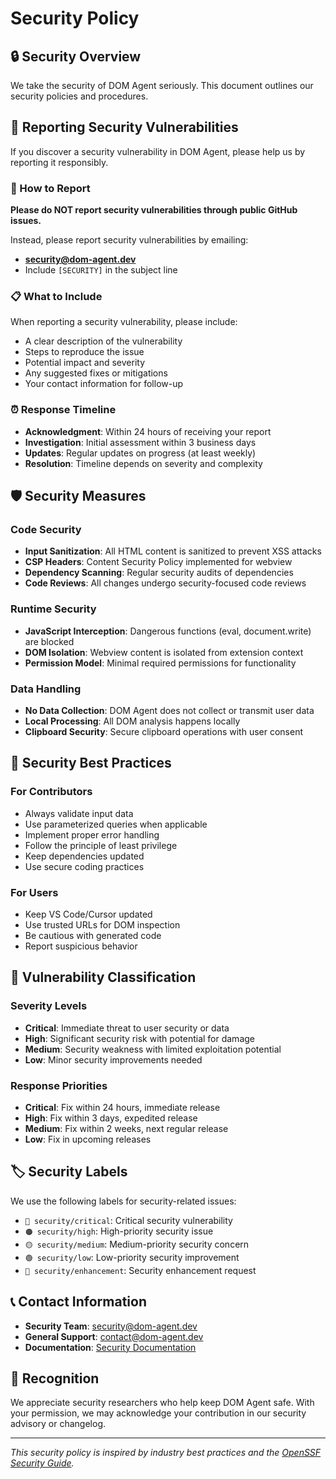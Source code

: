 # Security Policy

## 🔒 Security Overview

We take the security of DOM Agent seriously. This document outlines our security policies and procedures.

## 📢 Reporting Security Vulnerabilities

If you discover a security vulnerability in DOM Agent, please help us by reporting it responsibly.

### 🚨 How to Report

**Please do NOT report security vulnerabilities through public GitHub issues.**

Instead, please report security vulnerabilities by emailing:
- **security@dom-agent.dev**
- Include `[SECURITY]` in the subject line

### 📋 What to Include

When reporting a security vulnerability, please include:

- A clear description of the vulnerability
- Steps to reproduce the issue
- Potential impact and severity
- Any suggested fixes or mitigations
- Your contact information for follow-up

### ⏰ Response Timeline

- **Acknowledgment**: Within 24 hours of receiving your report
- **Investigation**: Initial assessment within 3 business days
- **Updates**: Regular updates on progress (at least weekly)
- **Resolution**: Timeline depends on severity and complexity

## 🛡️ Security Measures

### Code Security

- **Input Sanitization**: All HTML content is sanitized to prevent XSS attacks
- **CSP Headers**: Content Security Policy implemented for webview
- **Dependency Scanning**: Regular security audits of dependencies
- **Code Reviews**: All changes undergo security-focused code reviews

### Runtime Security

- **JavaScript Interception**: Dangerous functions (eval, document.write) are blocked
- **DOM Isolation**: Webview content is isolated from extension context
- **Permission Model**: Minimal required permissions for functionality

### Data Handling

- **No Data Collection**: DOM Agent does not collect or transmit user data
- **Local Processing**: All DOM analysis happens locally
- **Clipboard Security**: Secure clipboard operations with user consent

## 🔧 Security Best Practices

### For Contributors

- Always validate input data
- Use parameterized queries when applicable
- Implement proper error handling
- Follow the principle of least privilege
- Keep dependencies updated
- Use secure coding practices

### For Users

- Keep VS Code/Cursor updated
- Use trusted URLs for DOM inspection
- Be cautious with generated code
- Report suspicious behavior

## 📜 Vulnerability Classification

### Severity Levels

- **Critical**: Immediate threat to user security or data
- **High**: Significant security risk with potential for damage
- **Medium**: Security weakness with limited exploitation potential
- **Low**: Minor security improvements needed

### Response Priorities

- **Critical**: Fix within 24 hours, immediate release
- **High**: Fix within 3 days, expedited release
- **Medium**: Fix within 2 weeks, next regular release
- **Low**: Fix in upcoming releases

## 🏷️ Security Labels

We use the following labels for security-related issues:

- `🔴 security/critical`: Critical security vulnerability
- `🟠 security/high`: High-priority security issue
- `🟡 security/medium`: Medium-priority security concern
- `🟢 security/low`: Low-priority security improvement
- `🔵 security/enhancement`: Security enhancement request

## 📞 Contact Information

- **Security Team**: security@dom-agent.dev
- **General Support**: contact@dom-agent.dev
- **Documentation**: [Security Documentation](https://dom-agent.dev/docs/security)

## 🙏 Recognition

We appreciate security researchers who help keep DOM Agent safe. With your permission, we may acknowledge your contribution in our security advisory or changelog.

---

*This security policy is inspired by industry best practices and the [OpenSSF Security Guide](https://github.com/ossf/security).*

